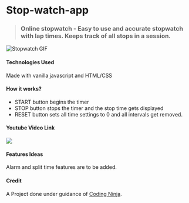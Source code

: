 # Stop-watch-app
> ### Online stopwatch -  Easy to use and accurate stopwatch with lap times. Keeps track of all stops in a session.
![Stopwatch GIF](https://media.giphy.com/media/jueWTklJNqsFu17f90/source.gif)

#### Technologies Used
Made with vanilla javascript and HTML/CSS
#### How it works?
- START button begins the timer
- STOP button stops the timer and the stop time gets displayed
- RESET button sets all time settings to 0 and all intervals get removed.
#### Youtube Video Link
<a href="https://youtu.be/3j6SHAluWpo"><img src="https://i.ytimg.com/vi/3j6SHAluWpo/hqdefault.jpg?sqp=-oaymwEXCNACELwBSFryq4qpAwkIARUAAIhCGAE=&rs=AOn4CLC8PUwNR57EvHyNWc6f8MERQSjOYg"></img></a> 
<br>
#### Features Ideas
Alarm and split time features are to be added.
#### Credit
A Project done under guidance of [Coding Ninja](https://www.codingninjas.com).
